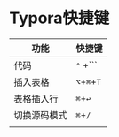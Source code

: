 # Typora快捷键

| 功能       | 快捷键      |
| ---------- | ----------- |
| 代码     | `⌃` +```   |
| 插入表格   | `⌥`+`⌘`+`T` |
| 表格插入行 | `⌘`+`↩`    |
| 切换源码模式 | `⌘`+`/` |
|            |             |



